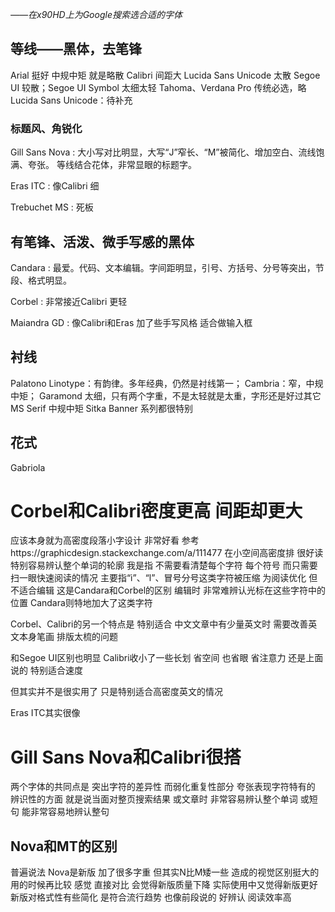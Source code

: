 *——在x90HD上为Google搜索选合适的字体*

## 等线——黑体，去笔锋
Arial 挺好 中规中矩 就是略散
Calibri 间距大
Lucida Sans Unicode 太散
Segoe UI 较散；Segoe UI Symbol 太细太轻
Tahoma、Verdana Pro 传统必选，略
Lucida Sans Unicode：待补充
### 标题风、角锐化
Gill Sans Nova
: 大小写对比明显，大写“J”窄长、“M”被简化、增加空白、流线饱满、夸张。
等线结合花体，非常显眼的标题字。

Eras ITC
: 像Calibri 细

Trebuchet MS
: 死板
## 有笔锋、活泼、微手写感的黑体
Candara
: 最爱。代码、文本编辑。字间距明显，引号、方括号、分号等突出，节段、格式明显。

Corbel
: 非常接近Calibri 更轻

Maiandra GD
: 像Calibri和Eras 加了些手写风格 适合做输入框

## 衬线
Palatono Linotype：有韵律。多年经典，仍然是衬线第一；
Cambria：窄，中规中矩；
Garamond 太细，只有两个字重，不是太轻就是太重，字形还是好过其它
MS Serif 中规中矩
Sitka Banner 系列都很特别
## 花式
Gabriola

# Corbel和Calibri密度更高 间距却更大
应该本身就为高密度段落小字设计
非常好看 参考https://graphicdesign.stackexchange.com/a/111477
在小空间高密度排 很好读 特别容易辨认整个单词的轮廓
我是指 不需要看清楚每个字符 每个符号 而只需要扫一眼快速阅读的情况
主要指“i”、“l”、冒号分号这类字符被压缩
为阅读优化 但不适合编辑 这是Candara和Corbel的区别
编辑时 非常难辨认光标在这些字符中的位置
Candara则特地加大了这类字符

Corbel、Calibri的另一个特点是
特别适合 中文文章中有少量英文时
需要改善英文本身笔画 排版太梳的问题

和Segoe UI区别也明显
Calibri收小了一些长划 省空间 也省眼 省注意力
还是上面说的 特别适合速度

但其实并不是很实用了
只是特别适合高密度英文的情况

Eras ITC其实很像

# Gill Sans Nova和Calibri很搭
两个字体的共同点是 突出字符的差异性 而弱化重复性部分
夸张表现字符特有的 辨识性的方面
就是说当面对整页搜索结果 或文章时 非常容易辨认整个单词 或短句
能非常容易地辨认整句
## Nova和MT的区别
普遍说法 Nova是新版 加了很多字重
但其实N比M矮一些 造成的视觉区别挺大的
用的时候再比较
感觉 直接对比 会觉得新版质量下降 实际使用中又觉得新版更好
新版对格式性有些简化 是符合流行趋势
也像前段说的 好辨认 阅读效率高

